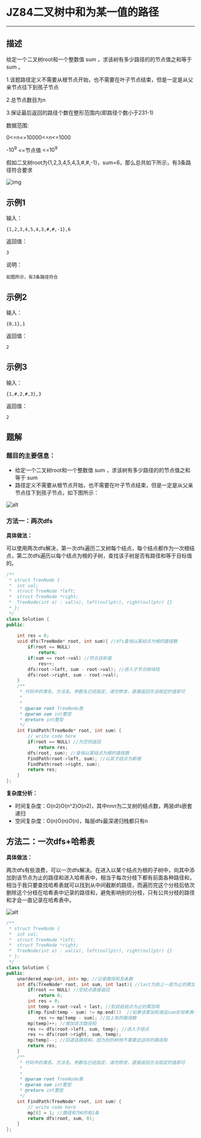 # JZ84二叉树中和为某一值的路径

---

## 描述

给定一个二叉树root和一个整数值 sum ，求该树有多少路径的的节点值之和等于 sum 。

1.该题路径定义不需要从根节点开始，也不需要在叶子节点结束，但是一定是从父亲节点往下到孩子节点

2.总节点数目为n

3.保证最后返回的路径个数在整形范围内(即路径个数小于231-1)

数据范围:

0<=n<=10000<=*n*<=1000

-$10^9$ <=节点值 <=$10^9$

假如二叉树root为{1,2,3,4,5,4,3,#,#,-1}，sum=6，那么总共如下所示，有3条路径符合要求

![img](https://uploadfiles.nowcoder.com/images/20211103/301499_1635923010369/C47185D4980F108BC73F790D8D2F6709)

## 示例1

输入：

```
{1,2,3,4,5,4,3,#,#,-1},6
```

返回值：

```
3
```

说明：

```
如图所示，有3条路径符合      
```

## 示例2

输入：

```
{0,1},1
```

返回值：

```
2
```

## 示例3

输入：

```
{1,#,2,#,3},3
```

返回值：

```
2
```





## 题解

### 题目的主要信息：

- 给定一个二叉树root和一个整数值 sum ，求该树有多少路径的的节点值之和等于 sum
- 路径定义不需要从根节点开始，也不需要在叶子节点结束，但是一定是从父亲节点往下到孩子节点，如下图所示：

![alt](https://uploadfiles.nowcoder.com/images/20211204/397721558_1638597949657/D2B5CA33BD970F64A6301FA75AE2EB22)

### 方法一：两次dfs

**具体做法：**

可以使用两次dfs解决，第一次dfs遍历二叉树每个结点，每个结点都作为一次根结点，第二次dfs遍历以每个结点为根的子树，查找该子树是否有路径和等于目标值的。

```cpp
/**
 * struct TreeNode {
 *	int val;
 *	struct TreeNode *left;
 *	struct TreeNode *right;
 *	TreeNode(int x) : val(x), left(nullptr), right(nullptr) {}
 * };
 */
class Solution {
public:
    
    int res = 0;
    void dfs(TreeNode* root, int sum){ //dfs查询以某结点为根的路径数
        if(root == NULL)
            return;
        if(sum == root->val) //符合目标值
            res++;
        dfs(root->left, sum - root->val); //进入子节点继续找
        dfs(root->right, sum - root->val);
    }
    /**
     * 代码中的类名、方法名、参数名已经指定，请勿修改，直接返回方法规定的值即可
     *
     * 
     * @param root TreeNode类 
     * @param sum int整型 
     * @return int整型
     */
    int FindPath(TreeNode* root, int sum) {
        // write code here
        if(root == NULL) //为空则返回
            return res;
        dfs(root, sum); //查询以某结点为根的路径数
        FindPath(root->left, sum); //以其子结点为新根
        FindPath(root->right, sum);
        return res;
    }
};
```

**复杂度分析：**

- 时间复杂度：O(n2)O(n^2)*O*(*n*2)，其中nn*n*为二叉树的结点数，两层dfs嵌套递归
- 空间复杂度：O(n)O(n)*O*(*n*)，每层dfs最深递归栈都只有n



## 方法二：一次dfs+哈希表

**具体做法：**

两次dfs有些浪费，可以一次dfs解决。在进入以某个结点为根的子树中，向其中添加到该节点为止的路径和进入哈希表中，相当于每次分枝下都有前面各种路径和，相当于我只要查找哈希表就可以找到从中间截断的路径，而遍历完这个分枝后依次删除这个分枝在哈希表中记录的路径和，避免影响别的分枝，只有公共分枝的路径和才会一直记录在哈希表中。

![alt](/home/linxu/Documents/MyGithub/AlgorithmProblemSummary/JZ_Offer/2.树/JZ84二叉树中和为某一值的路径_3/8987883CDC069556BD9ED9420A829FB9)



```cpp
/**
 * struct TreeNode {
 *	int val;
 *	struct TreeNode *left;
 *	struct TreeNode *right;
 *	TreeNode(int x) : val(x), left(nullptr), right(nullptr) {}
 * };
 */
class Solution {
public:
    unordered_map<int, int> mp; //记录路径和及条数
    int dfs(TreeNode* root, int sum, int last){ //last为到上一层为止的累加和
        if(root == NULL) //空结点直接返回
            return 0;
        int res = 0;
        int temp = root->val + last; //到目前结点为止的累加和
        if(mp.find(temp - sum) != mp.end())  //如果该累加和减去sum在哈希表中出现过，相当于减去前面的分支
            res += mp[temp - sum]; //加上有的路径数
        mp[temp]++; //增加该次路径和
        res += dfs(root->left, sum, temp); //进入子结点
        res += dfs(root->right, sum, temp);
        mp[temp]--; //回退该路径和，因为别的树枝不需要这边存的路径和
        return res;
    }
    /**
     * 代码中的类名、方法名、参数名已经指定，请勿修改，直接返回方法规定的值即可
     *
     * 
     * @param root TreeNode类 
     * @param sum int整型 
     * @return int整型
     */
    int FindPath(TreeNode* root, int sum) {
        // write code here
        mp[0] = 1; //路径和为0的有1条
        return dfs(root, sum, 0);
    }
};
```



